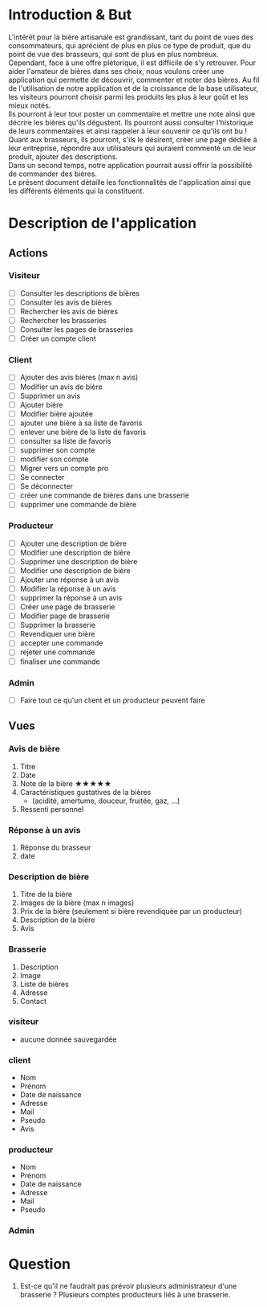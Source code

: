 # Introduction & But

L'intérêt pour la bière artisanale est grandissant, tant  du point de vues des consommateurs, qui aprécient de plus en plus ce type de produit, que du point de vue des brasseurs, qui sont de plus en plus nombreux.  
Cependant, face à une offre plétorique, il est difficile de s'y retrouver. Pour aider l'amateur de bières dans ses choix, nous voulons créer une application qui permette de découvrir, commenter et noter des bières. Au fil de l'utilisation de notre application et de la croissance de la base utilisateur, les visiteurs pourront choisir parmi les produits les plus à leur goût et les mieux notés.  
Ils pourront à leur tour poster un commentaire et mettre une note ainsi que décrire les bières qu'ils dégustent. Ils pourront aussi consulter l'historique de leurs commentaires et ainsi rappeler à leur souvenir ce qu'ils ont bu !  
Quant aux brasseurs, ils pourront, s'ils le désirent, créer une page dédiée à leur entreprise, répondre aux utilisateurs qui auraient commenté un de leur produit, ajouter des descriptions.  
Dans un second temps, notre application pourrait aussi offrir la possibilité de commander des bières.  
Le présent document détaille les fonctionnalités de l'application ainsi que les différents éléments qui la constituent.

# Description de l'application
## Actions
### Visiteur
- [ ] Consulter les descriptions de bières
- [ ] Consulter les avis de bières
- [ ] Rechercher les avis de bières
- [ ] Rechercher les brasseries
- [ ] Consulter les pages de brasseries
- [ ] Créer un compte client
### Client
- [ ] Ajouter des avis bières (max n avis)
- [ ] Modifier un avis de bière
- [ ] Supprimer un avis
- [ ] Ajouter bière
- [ ] Modifier bière ajoutée
- [ ] ajouter une bière à sa liste de favoris
- [ ] enlever une bière de la liste de favoris
- [ ] consulter sa liste de favoris
- [ ] supprimer son compte
- [ ] modifier son compte
- [ ] Migrer vers un compte pro
- [ ] Se connecter
- [ ] Se déconnecter
- [ ] créer une commande de bières dans une brasserie
- [ ] supprimer une commande de bière
### Producteur
- [ ] Ajouter une description de bière
- [ ] Modifier une description de bière
- [ ] Supprimer une description de bière
- [ ] Modifier une description de bière
- [ ] Ajouter une réponse à un avis
- [ ] Modifier la réponse à un avis
- [ ] supprimer la réponse à un avis
- [ ] Créer une page de brasserie
- [ ] Modifier page de brasserie
- [ ] Supprimer la brasserie
- [ ] Revendiquer une bière
- [ ] accepter une commande
- [ ] rejeter une commande
- [ ] finaliser une commande
### Admin
- [ ] Faire tout ce qu'un client et un producteur peuvent faire

## Vues
### Avis de bière
1. Titre
2. Date
3. Note de la bière ★★★★★
4. Caractéristiques gustatives de la bières
    * (acidité, amertume, douceur, fruitée, gaz, ...)
5. Ressenti personnel
### Réponse à un avis
1. Réponse du brasseur
2. date
### Description de bière
1. Titre de la bière
2. Images de la bière (max n images)
3. Prix de la bière (seulement si bière revendiquée par un producteur)
4. Description de la bière
5. Avis
### Brasserie
1. Description
2. Image
3. Liste de bières
4. Adresse
5. Contact
### visiteur
* aucune donnée sauvegardée
### client
* Nom
* Prénom
* Date de naissance
* Adresse
* Mail
* Pseudo
* Avis
### producteur
* Nom
* Prénom
* Date de naissance
* Adresse
* Mail
* Pseudo
### Admin

# Question
1) Est-ce qu'il ne faudrait pas prévoir plusieurs administrateur d'une brasserie ? Plusieurs comptes producteurs liés à une brasserie.